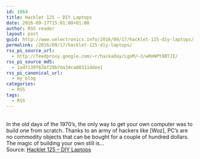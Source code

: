 ```yaml
---
id: 1864
title: Hacklet 125 – DIY Laptops
date: 2016-09-17T15:01:00+01:00
author: RSS reader
layout: post
guid: http://www.uelectronics.info/2016/09/17/hacklet-125-diy-laptops/
permalink: /2016/09/17/hacklet-125-diy-laptops/
rss_pi_source_url:
  - http://feedproxy.google.com/~r/hackaday/LgoM/~3/wRmNPt8BTJI/
rss_pi_source_md5:
  - 1adf139f63bf29b7da34ca88311ddee1
rss_pi_canonical_url:
  - my_blog
categories:
  - RSS
tags:
  - RSS
---
```

&#013;  
In the old days of the 1970’s, the only way to get your own computer was to build one from scratch. Thanks to an army of hackers like [Woz], PC’s are no commodity objects that can be bought for a couple of hundred dollars. The magic of building your own still is…&#013;  
Source: <a href="http://feedproxy.google.com/~r/hackaday/LgoM/~3/wRmNPt8BTJI/" target="_blank">Hacklet 125 – DIY Laptops</a>